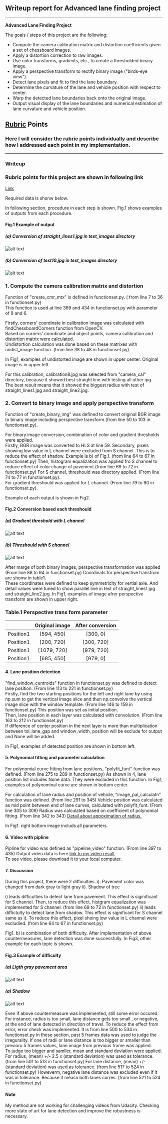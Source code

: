 ## Writeup report for Advanced lane finding project

---

**Advanced Lane Finding Project**

The goals / steps of this project are the following:

* Compute the camera calibration matrix and distortion coefficients given a set of chessboard images.
* Apply a distortion correction to raw images.
* Use color transforms, gradients, etc., to create a thresholded binary image.
* Apply a perspective transform to rectify binary image ("birds-eye view").
* Detect lane pixels and fit to find the lane boundary.
* Determine the curvature of the lane and vehicle position with respect to center.
* Warp the detected lane boundaries back onto the original image.
* Output visual display of the lane boundaries and numerical estimation of lane curvature and vehicle position.

[//]: # (Image References)

[image1]: ./output_images/straight_lines1.png "example1"
[image2]: ./output_images/test10.png "example2"
[image3]: ./output_images/sobelx_example.png "sobelx_binary output"
[image4]: ./output_images/s_channel_example.png "s compositon output"
[image5]: ./output_images/test9.png "light pavement"
[image6]: ./output_images/test11.png "shadow"
[video1]: ./project_video_w_pipeline.avi "Video"

## [Rubric](https://review.udacity.com/#!/rubrics/571/view) Points

### Here I will consider the rubric points individually and describe how I addressed each point in my implementation.  

---

### Writeup

### Rubric points for this project are shown in following link

 [Link](https://github.com/udacity/CarND-Advanced-Lane-Lines/blob/master/writeup_template.md)

 Required data is shonw below.

 In following section, procedure in each step is shown.
 Fig.1 shows examples of outputs from each procedure.

#### Fig.1 Example of output
##### (a) Conversion of straight_lines1.jpg in test_images directory
![alt text][image1]
##### (b) Conversion of test10.jpg in test_images directory
![alt text][image2]

### 1. Compute the camera calibration matrix and distortion

 Function of "create_cmr_mtx" is defined in functionset.py. ( from line 7 to 36 in functionset.py)  
 This function is used at line 369 and 434 in functionset.py with parameter of 9 and 6.  
   
 Firstly, corners' coordinate in calibration image was calculated with findChessboardCorners function from OpenCV.  
 Based on corners' coordinate and object points, camera calibration and distortion matrix were calculated.  
 Undistortion calculation was done based on these matrixes with undist_image function. (from line 38 to 48 in functionset.py) 

 In Fig1, examples of undistorted image are shown in upper center. Original image is in upper left.
 
 For this calibration, calibration8.jpg was selected from "camera_cal" directory, because it showed best straight line with testing all other ipg.  
 The best result means that it showed the biggest radius with test of straight_lines1.jpg and straight_line2.jpg. 

### 2. Convert to binary image and apply perspective transform

 Function of "create_binary_img" was defined to convert original BGR image to binary image including perspective transform.(from line 50 to 103 in functionset.py).  
 
 For binary image conversion, combination of color and gradient thresholds were applied.  
 Firstly, BGR image was converted to HLS at line 59.
 Secondary, pixels showing low value in L channel were excluded from S channel. This is to reduce the effect of shadow. Example is b) of Fig.1. (from line 64 to 67 in functionset.py)
 Then, histogram equalization was applied fro S channel to reduce effect of color change of pavement.(from line 69 to 72 in functionset.py)
 For S channel, threshould was directory applied. (From line 74 to 77 in functionset.py).  
 For gradient threshould was applied for L channel. (From line 79 to 90 in functionset.py). 

 Example of each output is shown in Fig2. 
 
#### Fig.2 Conversion based each threshould
##### (a) Gradient threshold with L channel
![alt text][image3]
##### (b) Threshould with S channel
![alt text][image4]

After marge of both binary images, perspective transformation was applied (From line 88 to 94 in functionset.py)
Coordinats for perspective transfrom are shonw in table1.  
These coordinates were defined to keep symmetricity for vertial axle. And detail values were tuned to show parallel line in test of straight_lines1.jpg and straight_line2.jpg.
In Fig1, examples of image afrer perspective transform are shown in upper right.

### Table.1 Perspective trans form parameter  
|         | Original image | After conversion |
|:-------------:|:-------------:| :-----:|
| Position1 | [594, 450] | [300, 0] |
| Position1 | [200, 720] | [300, 720] |
| Position1 | [1079, 720] | [979, 720] |
| Position1 | [685, 450] | [979, 0] |


#### 4. Lane position detection
 "find_window_centroids" function in functionset.py was defined to detect lane position. (From line 113 to 221 in functionset.py)  
 Firstly, find the two starting positions for the left and right lane by using np.sum to get the vertical image slice and then np.convolve the vertical image slice with the window template. (From line 146 to 159 in functionset.py)
 This position was set as initial position.  
 Then, lane position in each layer was calculated with convolution. (From line 163 to 212 in functionset.py)  
 If difference of center position in the next layer is more than multiplication between tol_lane_gap and window_width, position will be exclude for output and None will be added.

 In Fig1, examples of detected position are shown in bottom left.


#### 5. Polynomial fitting and parameter calculation
 For polynomial curve fitting from lane positions, "polyfit_funt" function was defined. (From line 275 to 289  in functionset.py) 
 As shown in 4, lane position list includes None data. They were excluded in this function.
 In Fig1, examples of polynominal curve are shown in bottom center.  

 For calculation of lane radius and position of vehicle, "image_pal_calculatn" function was defined. (From line 291 to 345)
 Vehicle position was calculated as mid point between end of lane curves, calculated with polyfit_funt. (From line 305 to 309)
 Radius was calculated based on coefficient of polynomial fitting. (From line 342 to 343)
 [Detail about appoximation of radius.](https://www.intmath.com/applications-differentiation/8-radius-curvature.php)

 In Fig1. right bottom image includs all parameters.   

#### 6. Video with pipline

 Pipline for video was defined as "pipeline_video" function. (From line 397 to 435)
 Output video data is here [link to my video result](./project_video_w_pipeline.avi)  
 To see video, please download it to your local computer.

#### 7. Discussion

 During this project, there were 2 difficulties. 
 i). Pavement color was changed from dark gray to light gray
 ii). Shadow of tree
 
 i) leads difficulties to detect lane from pavement. This effect is siginificant for S channel. Then, to reduce this effect, histgram equalization was implemented for S channel. (from line 69 to 72 in functionset.py)
 ii) leads diffictulty to detect lane from shadow. This effect is significant for S channel same as i). To reduce this effect, pixel shoing low value in L channel were excludied. (from line 64 to 67 in functionset.py)

 Fig1. b) is combination of both difficulty. After implementation of above countermeasures, lane detection was done successfully. 
 In Fig3, other example for each topic is shown.

#### Fig.3 Example of difficulty
##### (a) Ligth gray pavement area
![alt text][image5]
##### (a) Shadow
![alt text][image6]

 Even if above countermeasure was implemented, still some error occured. For instance, radius is too small, lane distance gets too small , or negative, at the end of lane detected in direction of travel. 
 To reduce the effect from error, error check was implemented. It is from line 500 to 534 in functionset.py
 in these section, past 5 frames data was used to judge the irregurality.
 If one of radii or lane distance is too bigger or smaller than previoru 5 frames values, lane image from previous frame was applied.  
  To judge too bigger and samller, mean and standard deviation were applied.
  For radius, (mean) +/- 2.5 x (standard deviation) was used as tolerance. (from line 501 to 513 in functionset.py)
  For lane distance, (mean) +/- (standard deviation) was used as tolerance. (from line 517 to 524 in functionset.py)
  Howeverm, negative lane distance was excluded even if it was in tolerance. Because it measn both lanes corres. (from line 521 to 524 in functionset.py)  
  
#### Note
My method are not working for challenging videos from Udacity. Checking more state of art for lane detection and improve the robustness is necessary.

